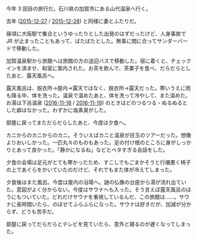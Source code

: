 今年 3 回目の旅行だ。石川県の加賀市にある山代温泉へ行く。

去年 ([2015-12-27][] / [2015-12-28][]) と同様に妻とふたりだ。

昼頃に大阪駅で集合というゆったりとした出発のはずだったけど、人身事故で JR が止まったこともあって、ばたばたとした。無事に間に合ってサンダーバードで移動した。

加賀温泉駅から旅館へは旅館の方の送迎バスで移動した。宿に着くと、チェックインを済ませ、和室に案内された。お茶を飲んで、茶菓子を食べ、だらだらとしたあと、露天風呂へ。

露天風呂は、脱衣所→屋内→露天ではなく、脱衣所→露天だった。寒いうえに雨も降る中、体を洗った。温泉で温めたあと、体を洗って冷やして、また温めた。お湯は下呂温泉 ([2016-11-18][] / [2016-11-19][]) のときほどのつるつる・ぬるぬるとした癖はなかった。わずかに塩素臭がした。

部屋に戻ってまただらだらしたあと、今度は夕食へ。

カニからのカニからのカニ。そういえばカニと温泉が目玉のツアーだった。想像よりおいしかった。一匹丸々のものもあった。足の付け根のところに身がしっかりとあって良かった。「静かになるね」などとベタすぎる会話をした。

夕食の会場は足元がとても寒かったため、すこしでもごまかそうと行儀悪く椅子の上であぐらをかいていたのだけど、それでもまた体が冷えてしまった。

夕食後はまた風呂。今度は屋内の浴場へ。謎の仏像の台座から湯が流れ出ていた。意図がよく分からない。今度はサウナへも入った。そう言えば露天風呂のほうにもついていた。どれだけサウナを重視しているんだ、この旅館は……。サウナに長時間いたら、のぼせてふらふらになった。サウナは好きだが、加減が分からず、どうも苦手だ。

部屋に戻ってだらだらとテレビを見ていたら、意外と寝るのが遅くなってしまった。

[2015-12-27]: http://blog.bouzuya.net/2015/12/27/
[2015-12-28]: http://blog.bouzuya.net/2015/12/28/
[2016-11-18]: http://blog.bouzuya.net/2016/11/18/
[2016-11-19]: http://blog.bouzuya.net/2016/11/19/
